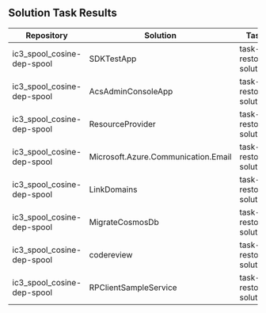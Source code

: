 ## Solution Task Results

| Repository | Solution | Task | Status | Timestamp |
|-----------|----------|------|--------|-----------|
| ic3_spool_cosine-dep-spool | SDKTestApp | task-restore-solution | SUCCESS | 2025-10-21 18:08:47 |
| ic3_spool_cosine-dep-spool | AcsAdminConsoleApp | task-restore-solution | SUCCESS | 2025-10-21 18:08:47 |
| ic3_spool_cosine-dep-spool | ResourceProvider | task-restore-solution | SUCCESS | 2025-10-21 18:08:47 |
| ic3_spool_cosine-dep-spool | Microsoft.Azure.Communication.Email | task-restore-solution | SUCCESS | 2025-10-21 18:08:47 |
| ic3_spool_cosine-dep-spool | LinkDomains | task-restore-solution | SUCCESS | 2025-10-21 18:08:47 |
| ic3_spool_cosine-dep-spool | MigrateCosmosDb | task-restore-solution | SUCCESS | 2025-10-21 18:08:47 |
| ic3_spool_cosine-dep-spool | codereview | task-restore-solution | SUCCESS | 2025-10-21 18:08:47 |
| ic3_spool_cosine-dep-spool | RPClientSampleService | task-restore-solution | SUCCESS | 2025-10-21 18:08:47 |
